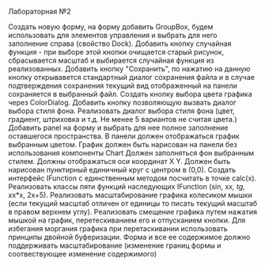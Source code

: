 
Лабораторная №2

Создать новую форму, на форму добавить GroupBox, будем использовать для элементов
управления и выбрать для него заполнение справа (свойство Dock).
Добавить кнопку случайная функция - при выборе этой кнопки очищается старый рисунок,
сбрасывается масштаб и выбирается случайная функция из реализованных.
Добавить кнопку "Сохранить", по нажатию на данную кнопку открывавется стандартный
диалог сохранения файла и в случае подтверждения сохранения текущий вид отображенный
на панели сохраняется в выбранный файл.
Создать кнопку выбора цвета графика через ColorDialog.
Добавить кнопку позволяющую вызвать диалог выбора стиля фона. Реализовать диалог
выбора стиля фона (цвет, градиент, штриховка и т.д. Не менее 5 вариантов не считая
цвета.)
Добавить panel на форму и выбрать для нее полное заполнение оставшегося пространства.
В панели должен отображаться график выбранным цветом. График должен быть нарисован
на панели без использования компоненты Chart Должен заполняться фон выбранным
стилем. Должны отображаться оси координат X Y. Должен быть нарисован пунктирный
единичный круг с центром в (0,0).
Создать интерфейс IFunction с единственным методом посчитать в точке calc(x).
Реализовать классы пяти функций наследующих IFunction (sin, x*x, tg, x*x*x, 2x+5).
Реализовать масштабирование графика колесиком мышки (если текущий масштаб отличен от
единицы то писать текущий масштаб в правом верхнем углу). Реализовать смещение
графика путем нажатия мышкой на график, перетескиванием его и отпусканием кнопки.
Для избегания моргания графика при перетаскивании использовать принципы двойной
буферизации.
Форма и все ее содержимое должно поддерживать масштабирование (изменение границ
формы и соотвествующее изменение содержимого)

